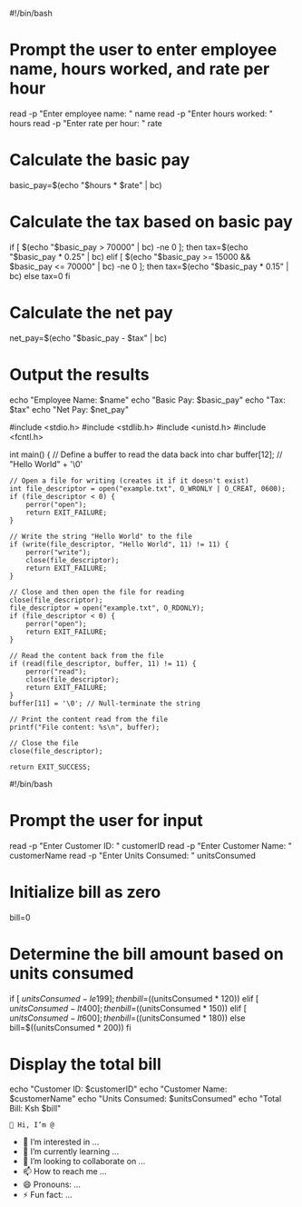 #!/bin/bash

# Prompt the user to enter employee name, hours worked, and rate per hour
read -p "Enter employee name: " name
read -p "Enter hours worked: " hours
read -p "Enter rate per hour: " rate

# Calculate the basic pay
basic_pay=$(echo "$hours * $rate" | bc)

# Calculate the tax based on basic pay
if [ $(echo "$basic_pay > 70000" | bc) -ne 0 ]; then
  tax=$(echo "$basic_pay * 0.25" | bc)
elif [ $(echo "$basic_pay >= 15000 && $basic_pay <= 70000" | bc) -ne 0 ]; then
  tax=$(echo "$basic_pay * 0.15" | bc)
else
  tax=0
fi

# Calculate the net pay
net_pay=$(echo "$basic_pay - $tax" | bc)

# Output the results
echo "Employee Name: $name"
echo "Basic Pay: $basic_pay"
echo "Tax: $tax"
echo "Net Pay: $net_pay"









#include <stdio.h>
#include <stdlib.h>
#include <unistd.h>
#include <fcntl.h>

int main() {
    // Define a buffer to read the data back into
    char buffer[12]; // "Hello World" + '\0'
    
    // Open a file for writing (creates it if it doesn't exist)
    int file_descriptor = open("example.txt", O_WRONLY | O_CREAT, 0600);
    if (file_descriptor < 0) {
        perror("open");
        return EXIT_FAILURE;
    }

    // Write the string "Hello World" to the file
    if (write(file_descriptor, "Hello World", 11) != 11) {
        perror("write");
        close(file_descriptor);
        return EXIT_FAILURE;
    }

    // Close and then open the file for reading
    close(file_descriptor);
    file_descriptor = open("example.txt", O_RDONLY);
    if (file_descriptor < 0) {
        perror("open");
        return EXIT_FAILURE;
    }

    // Read the content back from the file
    if (read(file_descriptor, buffer, 11) != 11) {
        perror("read");
        close(file_descriptor);
        return EXIT_FAILURE;
    }
    buffer[11] = '\0'; // Null-terminate the string

    // Print the content read from the file
    printf("File content: %s\n", buffer);

    // Close the file
    close(file_descriptor);
    
    return EXIT_SUCCESS;
    
    
  
    
    
    
    
#!/bin/bash

# Prompt the user for input
read -p "Enter Customer ID: " customerID
read -p "Enter Customer Name: " customerName
read -p "Enter Units Consumed: " unitsConsumed

# Initialize bill as zero
bill=0

# Determine the bill amount based on units consumed
if [ $unitsConsumed -le 199 ]; then
    bill=$((unitsConsumed * 120))
elif [ $unitsConsumed -lt 400 ]; then
    bill=$((unitsConsumed * 150))
elif [ $unitsConsumed -lt 600 ]; then
    bill=$((unitsConsumed * 180))
else
    bill=$((unitsConsumed * 200))
fi

# Display the total bill
echo "Customer ID: $customerID"
echo "Customer Name: $customerName"
echo "Units Consumed: $unitsConsumed"
echo "Total Bill: Ksh $bill"
    
    👋 Hi, I’m @

- 👀 I’m interested in ...
- 🌱 I’m currently learning ...
- 💞️ I’m looking to collaborate on ...
- 📫 How to reach me ...
- 😄 Pronouns: ...
- ⚡ Fun fact: ...

<!---
OpAchieng/OpAchieng is a ✨ special ✨ repository because its `README.md` (this file) appears on your GitHub profile.
You can click the Preview link to take a look at your changes.
--->
